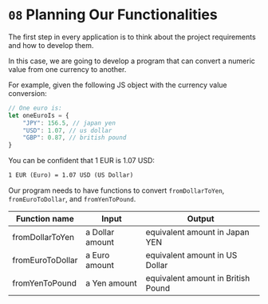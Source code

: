 # `08` Planning Our Functionalities

The first step in every application is to think about the project requirements and how to develop them.

In this case, we are going to develop a program that can convert a numeric value from one currency to another.

For example, given the following JS object with the currency value conversion:

```js
// One euro is:
let oneEuroIs = {
    "JPY": 156.5, // japan yen
    "USD": 1.07, // us dollar
    "GBP": 0.87, // british pound
}
```

You can be confident that 1 EUR is 1.07 USD:

```txt
1 EUR (Euro) = 1.07 USD (US Dollar)
```

Our program needs to have functions to convert `fromDollarToYen`, `fromEuroToDollar`, and `fromYenToPound`.

| Function name     | Input             | Output                            |
| ----------------- | ----------------- | ----------------------------------|
| fromDollarToYen   | a Dollar amount   | equivalent amount in Japan YEN    |
| fromEuroToDollar  | a Euro amount     | equivalent amount in US Dollar    |
| fromYenToPound    | a Yen amount      | equivalent amount in British Pound|
